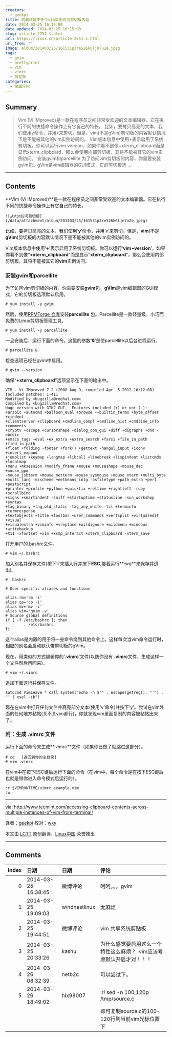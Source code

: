 ```yaml
---
creators:
  - geekpi
title: 跨越终端中多个vim实例访问剪切板内容
date: 2014-03-25 16:15:00
date_updated: 2014-03-25 16:15:00
slug: article-2751-1.html
url: https://linux.cn/article-2751-1.html
url_from: ''
image: album/201403/25/161531p3re526k6ljn7u2e.jpeg
tags:
  - gvim
  - prettyprint
  - vim
  - vimrc
  - 剪贴板
categories:
  - 桌面应用
---
```


## Summary

> Vim (Vi IMproved)是一款在程序员之间非常受欢迎的文本编辑器。它在执行不同的快捷命令操作上有它自己的特长。  比如，要拷贝高亮的文本，我们使用y命令，并用x来剪切。但是，vim(不是gVim)剪切板的内容默认情况下是不能被其他的vim实例访问的。 Vim版本信息中使用+表示启用了系统剪切板。你可以运行vim version，如果你看不到像+xterm_clipboard而是显示xterm_clipboard，那么会使用内部剪切板，其将不能被其它的vim实例访问。 安装gvim和parcellite 为了访问vim剪切板的内容，你需要安装gvim包。gVim是vim编辑器的GUI模式，它的剪切板选 ...

***

<!-- more -->

## Contents

**Vim (Vi IMproved)**是一款在程序员之间非常受欢迎的文本编辑器。它在执行不同的快捷命令操作上有它自己的特长。

`![从Vim访问剪切板](/data/attachment/album/201403/25/161531p3re526k6ljn7u2e.jpeg)`

比如，要拷贝高亮的文本，我们使用‘**y**’命令，并用‘x’来剪切。但是，**vim**(不是**gVim**)剪切板的内容默认情况下是不能被其他的vim实例访问的。

Vim版本信息中使用‘**+**’表示启用了系统剪切板。你可以运行‘**vim ­­–version**’，如果你看不到像“**+xterm\_clipboard**”而是显示“­**xterm\_clipboard**“，那么会使用内部剪切板，其将不能被其它的**vim**实例访问。

### 安装gvim和parcellite

为了访问vim剪切板的内容，你需要安装**gvim**包。**gVim**是vim编辑器的GUI模式，它的剪切板选项默认启用。

```shell
# yum install -y gvim
```

然后，使用[RPMForge 仓库](http://www.tecmint.com/install-and-enable-rpmforge-repository-in-rhel-centos-6-5-4/)安装**parcellite** 包。Parcellite是一款轻量级，小巧而免费的Linux剪切板管理工具。

```shell
# yum install -y parcellite
```

一旦安装后，运行下面的命令。这里的参数‘**&**’是使parcellite以后台进程运行。

```shell
# parcellite &
```

检查选项已经在gvim中启用。

```shell
# gvim --version
```

确保“**+xterm\_clipboard**”选项显示在下面的输出中。

```shell
VIM - Vi IMproved 7.2 (2008 Aug 9, compiled Apr  5 2012 10:12:08)
Included patches: 1-411
Modified by <bugzilla@redhat.com>
Compiled by <bugzilla@redhat.com>
Huge version with GTK2 GUI.  Features included (+) or not (-):
+arabic +autocmd +balloon_eval +browse ++builtin_terms +byte_offset +cindent 
+clientserver +clipboard +cmdline_compl +cmdline_hist +cmdline_info +comments 
+cryptv +cscope +cursorshape +dialog_con_gui +diff +digraphs +dnd -ebcdic 
+emacs_tags +eval +ex_extra +extra_search +farsi +file_in_path +find_in_path 
+float +folding -footer +fork() +gettext -hangul_input +iconv +insert_expand 
+jumplist +keymap +langmap +libcall +linebreak +lispindent +listcmds +localmap 
+menu +mksession +modify_fname +mouse +mouseshape +mouse_dec +mouse_gpm 
-mouse_jsbterm +mouse_netterm -mouse_sysmouse +mouse_xterm +multi_byte 
+multi_lang -mzscheme +netbeans_intg -osfiletype +path_extra +perl +postscript 
+printer +profile +python +quickfix +reltime +rightleft -ruby +scrollbind 
+signs +smartindent -sniff +startuptime +statusline -sun_workshop +syntax 
+tag_binary +tag_old_static -tag_any_white -tcl +terminfo +termresponse 
+textobjects +title +toolbar +user_commands +vertsplit +virtualedit +visual 
+visualextra +viminfo +vreplace +wildignore +wildmenu +windows +writebackup 
+X11 -xfontset +xim +xsmp_interact +xterm_clipboard -xterm_save
```

打开用户的.bashrc文件。

```shell
# vim ~/.bashrc
```

加入别名并保存文件(按下‘**i**’来插入行并按下**ESC**,接着运行**:wq**来保存并退出)。

```shell
# .bashrc

# User specific aliases and functions

alias rm='rm -i'
alias cp='cp -i'
alias mv='mv -i'
alias vim='gvim -v'
# Source global definitions
if [ -f /etc/bashrc ]; then
        . /etc/bashrc
fi
```

这个alias是内置的用于将一些命令绕到其他命令上。这样每次当vim命令运行时，相应的别名会启动默认带剪切板的gVim。

现在，用类似的方式编辑你的‘**.vimrc**’文件(以防你没有 **.vimrc**文件，生成这样一个文件然后再回来)。

```shell
# vim ~/.vimrc
```

追加下面这行并保存文件。

```shell
autocmd VimLeave * call system("echo -n $'" . escape(getreg(), "'") . "' | xsel -ib")
```

现在在vim中打开任何文件并高亮部分文本(使用'v'命令)并按下'y'。尝试在vim外面的任何地方粘帖(关不关vim都行)，你就发现vim里面复制的内容被粘帖出来了。

### 附：生成 .vimrc 文件

运行下面的命令来生成**.vimrc**文件（如果你已做了就跳过这部分）。

```shell
# cd   [返回到你的主目录]       
# vim .vimrc
```

在vim中在按下ESC键后运行下面的命令（在vim中，每个命令是在按下ESC键后也就是带你进入命令模式后运行的）。

```shell
:r $VIMRUNTIME/vimrc_example.vim 
:w
```

---

via: <http://www.tecmint.com/accessing-clipboard-contents-across-multiple-instances-of-vim-from-terminal/>

译者：[geekpi](https://github.com/geekpi) 校对：[wxy](https://github.com/wxy)

本文由 [LCTT](https://github.com/LCTT/TranslateProject) 原创翻译，[Linux中国](https://linux.cn/) 荣誉推出

***

## Comments

|   index | 日期                | 日期          | 评论                                                                                          |
|--------:|:--------------------|:--------------|:----------------------------------------------------------------------------------------------|
|       0 | 2014-03-25 16:38:45 | 微博评论      | 呵呵。。。gvim                                                                  |
|       1 | 2014-03-25 19:09:03 | windnestlinux | 太麻烦                                                                          |
|       2 | 2014-03-25 19:44:51 | 微博评论      | vim 共享系统剪贴板                                                              |
|       3 | 2014-03-25 20:33:26 | kashu         | 为什么感觉要启用这么一个特性这么麻烦？&nbsp;&nbsp;vim应该考虑默认开启才对！！！ |
|       4 | 2014-03-26 08:32:39 | netb2c        | 可以尝试下。                                                                    |
|       5 | 2014-03-26 18:49:02 | hlx98007      | :r! sed -n 100,120p /tmp/source.c<br />                                         |
|         |                     |               | 即可复制source.c的100-120行到当前vim光标位置下                                                |

